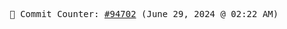 <p align="center">
    <samp>
        📮 Commit Counter: <a href="https://github.com/Javascript-void0/Javascript-void0/commits/main">#94702</a> (June 29, 2024 @ 02:22 AM)
    </samp>
</p>